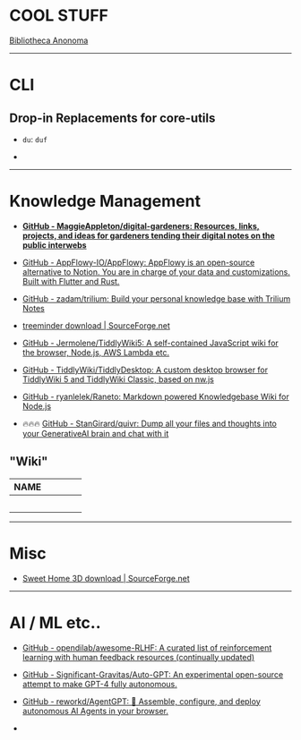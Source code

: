 # COOL STUFF

[Bibliotheca Anonoma](https://wiki.bibanon.org/Main_Page)

---

# CLI

## Drop-in Replacements for core-utils

- `du`: `duf`

- 

----

# Knowledge Management

- **[GitHub - MaggieAppleton/digital-gardeners: Resources, links, projects, and ideas for gardeners tending their digital notes on the public interwebs](https://github.com/MaggieAppleton/digital-gardeners)**

- [GitHub - AppFlowy-IO/AppFlowy: AppFlowy is an open-source alternative to Notion. You are in charge of your data and customizations. Built with Flutter and Rust.](https://github.com/AppFlowy-IO/AppFlowy)

- [GitHub - zadam/trilium: Build your personal knowledge base with Trilium Notes](https://github.com/zadam/trilium)

- [treeminder download | SourceForge.net](https://sourceforge.net/projects/treeminder/)

- [GitHub - Jermolene/TiddlyWiki5: A self-contained JavaScript wiki for the browser, Node.js, AWS Lambda etc.](https://github.com/Jermolene/TiddlyWiki5)

- [GitHub - TiddlyWiki/TiddlyDesktop: A custom desktop browser for TiddlyWiki 5 and TiddlyWiki Classic, based on nw.js](https://github.com/TiddlyWiki/TiddlyDesktop)

- [GitHub - ryanlelek/Raneto: Markdown powered Knowledgebase Wiki for Node.js](https://github.com/ryanlelek/Raneto)

- 🔥🔥🔥 [GitHub - StanGirard/quivr: Dump all your files and thoughts into your GenerativeAI brain and chat with it](https://github.com/StanGirard/quivr) 

## "Wiki"

| **NAME** |     |     |     |     |
| -------- | --- | --- | --- | --- |
|          |     |     |     |     |
|          |     |     |     |     |
|          |     |     |     |     |
|          |     |     |     |     |
|          |     |     |     |     |

---

# Misc

- [Sweet Home 3D download | SourceForge.net](https://sourceforge.net/projects/sweethome3d/)





---



# AI / ML etc..



- [GitHub - opendilab/awesome-RLHF: A curated list of reinforcement learning with human feedback resources (continually updated)](https://github.com/opendilab/awesome-RLHF)

- [GitHub - Significant-Gravitas/Auto-GPT: An experimental open-source attempt to make GPT-4 fully autonomous.](https://github.com/Significant-Gravitas/Auto-GPT)

- [GitHub - reworkd/AgentGPT: 🤖 Assemble, configure, and deploy autonomous AI Agents in your browser.](https://github.com/reworkd/AgentGPT)

- 
